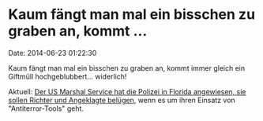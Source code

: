 Kaum fängt man mal ein bisschen zu graben an, kommt \...
========================================================

Date: 2014-06-23 01:22:30

Kaum fängt man mal ein bisschen zu graben an, kommt immer gleich ein
Giftmüll hochgeblubbert\... widerlich!

Aktuell: [Der US Marshal Service hat die Polizei in Florida angewiesen,
sie sollen Richter und Angeklagte
belügen](http://www.wired.com/2014/06/feds-told-cops-to-deceive-courts-about-stingray/),
wenn es um ihren Einsatz von \"Antiterror-Tools\" geht.
